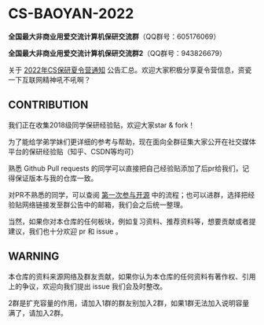 # CS-BAOYAN-2022
**全国最大非商业用爱交流计算机保研交流群**（QQ群号：605176069）

**全国最大非商业用爱交流计算机保研交流群2**（QQ群号：943826679）

关于 [2022年CS保研夏令营通知](https://github.com/LinghaoChan/CSSummerCamp2022) 公告汇总。欢迎大家积极分享夏令营信息，资瓷一下互联网精神吼不吼啊？

## CONTRIBUTION

我们正在收集2018级同学保研经验贴，欢迎大家star & fork！

为了能给学弟学妹们更详细的参考与帮助，现在面向全群征集大家公开在社交媒体平台的保研经验贴（知乎、CSDN等均可）

熟悉 Github Pull requests 的同学可以直接把自己经验贴添加了后pr给我们，记得保证版本与我的仓库一致。

对PR不熟悉的同学，可以查阅 [第一次参与开源](https://github.com/firstcontributions/first-contributions/blob/master/translations/README.chs.md) 中的流程；也可以进群，选择把经验贴网络链接发至群公告中的邮箱，我们会之后统一整理。

当然，如果你对本仓库的任何板块，例如复习资料、推荐资料等，想要贡献或者提建议，我们也十分欢迎 pr 和 issue 。

## WARNING

本仓库的资料来源网络及群友贡献，如果你认为本仓库的任何资料有著作权、引用上的争议，欢迎向我们提出 issue 我们会及时整改。

2群是扩充容量的作用，请加入1群的群友别加入2群，如果1群无法加入说明容量满了，请加入2群。